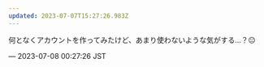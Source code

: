 ```yaml
---
updated: 2023-07-07T15:27:26.983Z
---
```


<p>何となくアカウントを作ってみたけど、あまり使わないような気がする…？😐</p>

&mdash; 2023-07-08 00:27:26 JST

<!-- Original URL: https://mastodon.social/@sakuramochi0/110673503647943170-->

